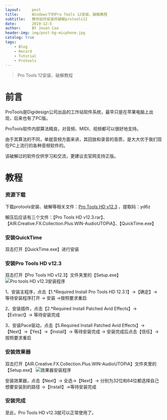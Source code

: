 ```yaml
---
layout:     post
title:      Windows下的Pro Tools 12安装、破解教程
subtitle:   教你如何安装并破解protools12
date:       2019-12-5
author:     BY Jason Cao
header-img: img/post-bg-micphone.jpg
catalog: true
tags:
    - Blog
    - Record
    - Tutorial
    - Protools
---
```


> Pro Tools 12安装、破解教程

# 前言
ProTools是Digidesign公司出品的工作站软件系统，最早只是在苹果电脑上出现，后来也有了PC版。

ProTools软件内部算法精良，对音频、MIDI、视频都可以很好地支持。

由于其算法的不同，单就音频方面来讲，其回放和录音的音质，是大大优于我们现在PC上流行的各种音频软件的。

该破解过的软件仅供学习和交流，更建议去官网支持正版。

# 教程
### 资源下载
下载protools安装、破解等相关文件：[Pro Tools HD v12.3](https://pan.baidu.com/s/18-2FMp3RbsvibD2fDeNpKg) ，提取码：yd6z

解压后应该有三个文件：【Pro Tools HD v12.3.rar】、【AIR.Creative.FX.Collection.Plus.WIN-AudioUTOPiA】、【QuickTime.exe】

### 安装QuickTime
双击打开【QuickTime.exe】进行安装

### 安装Pro Tools HD v12.3
双击打开【Pro Tools HD v12.3】文件夹里的【Setup.exe】
![Pro tools HD v12.3安装程序](http://m.qpic.cn/psb?/V10DFE6N3uScTK/YYjeALUbo3EZE48E8HnIeSimfO8BG122OHbwIqOZhOo!/b/dLgAAAAAAAAA&bo=5gMOAwAAAAADB8o!&rf=viewer_4)

1、安装主程序，点击【1.*Required Install Pro Tools HD 12.3.1】->【确定】-> 等待安装程序打开 -> 安装 ->按照要求重启

2、安装插件，点击【2.*Required Install Patched Avid Effects】->【Extract】-> 等待安装完成

3、安装Pace驱动，点击【5.Required Install Patched Avid Effects】->【Next】->【Yes】->【Install】-> 等待安装完成 -> 安装完成后点击【信任】->按照要求重启

### 安装效果器
双击打开【AIR.Creative.FX.Collection.Plus.WIN-AudioUTOPiA】文件夹里的【Setup.exe】
![效果器安装程序](http://a4.qpic.cn/psb?/V10DFE6N3uScTK/fUsISxFVpwtaShnuz1qKTr1nbdLXJ9jOQReefW55nH0!/b/dFMBAAAAAAAA&ek=1&kp=1&pt=0&bo=fgJ6AQAAAAADJwU!&tl=1&vuin=664328667&tm=1575504000&sce=60-2-2&rf=viewer_4)

安装效果器，点击【Next】-> 全选->【Next】-> 分别为32位和64位都选择自己想要安装到的路径 ->【Install】->等待安装完成

### 安装完成

至此，Pro Tools HD v12.3就可以正常使用了。
